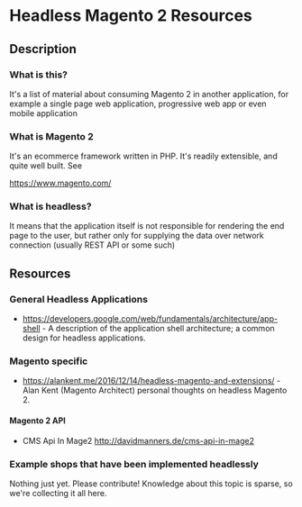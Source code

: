 # Headless Magento 2 Resources

## Description

### What is this?

It's a list of material about consuming Magento 2 in another application, for example a single page web application, progressive web app or even mobile application

### What is Magento 2

It's an ecommerce framework written in PHP. It's readily extensible, and quite well built. See

https://www.magento.com/

### What is headless?

It means that the application itself is not responsible for rendering the end page to the user, but rather only for supplying the data over network connection (usually REST API or some such)

## Resources

### General Headless Applications

- https://developers.google.com/web/fundamentals/architecture/app-shell - A description of the application shell architecture; a common design for headless applications.

### Magento specific

- https://alankent.me/2016/12/14/headless-magento-and-extensions/ - Alan Kent (Magento Architect) personal thoughts on headless Magento 2.

#### Magento 2 API
- CMS Api In Mage2 http://davidmanners.de/cms-api-in-mage2

### Example shops that have been implemented headlessly


Nothing just yet. Please contribute! Knowledge about this topic is sparse, so we're collecting it all here.
